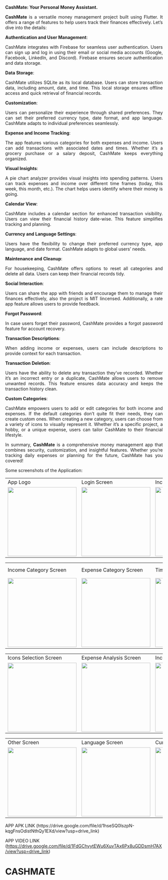 <div align="justify">
  
**CashMate: Your Personal Money Assistant.**


**CashMate** is a versatile money management project built using Flutter. It offers a range of features to help users track their finances effectively. Let’s dive into the details:


**Authentication and User Management**:

CashMate integrates with Firebase for seamless user authentication. Users can sign up and log in using their email or social media accounts (Google, Facebook, LinkedIn, and Discord).
Firebase ensures secure authentication and data storage.


**Data Storage**:

CashMate utilizes SQLite as its local database. Users can store transaction data, including amount, date, and time.
This local storage ensures offline access and quick retrieval of financial records.


**Customization**:

Users can personalize their experience through shared preferences. They can set their preferred currency type, date format, and app language.
CashMate adapts to individual preferences seamlessly.


**Expense and Income Tracking**:

The app features various categories for both expenses and income. Users can add transactions with associated dates and times.
Whether it’s a grocery purchase or a salary deposit, CashMate keeps everything organized.


**Visual Insights**:

A pie chart analyzer provides visual insights into spending patterns. Users can track expenses and income over different time frames (today, this week, this month, etc.).
The chart helps users identify where their money is going.


**Calendar View**:

CashMate includes a calendar section for enhanced transaction visibility. Users can view their financial history date-wise.
This feature simplifies tracking and planning.


**Currency and Language Settings**:

Users have the flexibility to change their preferred currency type, app language, and date format.
CashMate adapts to global users’ needs.


**Maintenance and Cleanup**:

For housekeeping, CashMate offers options to reset all categories and delete all data.
Users can keep their financial records tidy.


**Social Interaction**:

Users can share the app with friends and encourage them to manage their finances effectively, also the project is MIT lincensed.
Additionally, a rate app feature allows users to provide feedback.


**Forgot Password**:

In case users forget their password, CashMate provides a forgot password feature for account recovery.


**Transaction Descriptions**:

When adding income or expenses, users can include descriptions to provide context for each transaction.

**Transaction Deletion**:

Users have the ability to delete any transaction they’ve recorded. Whether it’s an incorrect entry or a duplicate, CashMate allows users to remove unwanted records.
This feature ensures data accuracy and keeps the transaction history clean.

**Custom Categories**:

CashMate empowers users to add or edit categories for both income and expenses. If the default categories don’t quite fit their needs, they can create custom ones.
When creating a new category, users can choose from a variety of icons to visually represent it. Whether it’s a specific project, a hobby, or a unique expense, users can tailor CashMate to their financial lifestyle.


In summary, **CashMate** is a comprehensive money management app that combines security, customization, and insightful features. Whether you’re tracking daily expenses or planning for the future, CashMate has you covered!

</div>
Some screenshots of the Application: 
<p align="center" float="left">
<table>
  <tr>
    <td>App Logo</td>
    <td>Login Screen</td>
    <td>Income Adding Screen</td>
    <td>Expense Adding Screen</td>
  </tr>
  <tr>
    <td><img src="https://github.com/MuditAggarwal1/CashMate/assets/135834440/a42387ec-b1ae-46bc-b6b6-296df691b2d2" width="220"></td>
    <td><img src="https://github.com/MuditAggarwal1/CashMate/assets/135834440/e9d11a81-3d91-41a3-a8a2-4139b391cca0" width="220"></td>
    <td><img src="https://github.com/MuditAggarwal1/CashMate/assets/135834440/23de2a15-7b0d-46e0-8287-4b6f3158acbb" width="220"></td>
    <td><img src="https://github.com/MuditAggarwal1/CashMate/assets/135834440/461c80e2-2111-4da9-9cdd-4ab0379a3223" width="220"></td>
  </tr>
 </table>
 <table>
  <tr>
    <td>Income Category Screen</td>
    <td>Expense Category Screen</td>
    <td>Time Setting Screen</td>
    <td>Add Income Category Screen</td>
  </tr>
  <tr>
    <td><img src="https://github.com/MuditAggarwal1/CashMate/assets/135834440/ccd61e48-be23-47d0-979e-9b327359053a" width="220"></td>
    <td><img src="https://github.com/MuditAggarwal1/CashMate/assets/135834440/9db0511c-dc10-4c44-bc12-ec69f95a6ffb" width="220"></td>
    <td><img src="https://github.com/MuditAggarwal1/CashMate/assets/135834440/5889abe7-8a81-469d-87d2-351220f642af" width="220"></td>
    <td><img src="https://github.com/MuditAggarwal1/CashMate/assets/135834440/dfd82508-512e-4a0a-8fcf-632304e72b47" width="220"></td>
  </tr>
 </table>
 <table>
  <tr>
    <td>Icons Selection Screen</td>
    <td>Expense Analysis Screen</td>
    <td>Income Analysis Screen</td>
    <td>Calender Screen</td>
  </tr>
  <tr>
    <td><img src="https://github.com/MuditAggarwal1/CashMate/assets/135834440/7305cb7f-46d6-4324-9fe9-feae0dd07890" width="220"></td>
    <td><img src="https://github.com/MuditAggarwal1/CashMate/assets/135834440/a74bb872-8b91-409b-bd52-c973ed3c465b" width="220"></td>
    <td><img src="https://github.com/MuditAggarwal1/CashMate/assets/135834440/a8e4dd6e-7bd8-4788-8c41-4c4239fcdfef" width="220"></td>
    <td><img src="https://github.com/MuditAggarwal1/CashMate/assets/135834440/d615f12b-62c1-4007-b223-b69ffbc8872e" width="220"></td>
  </tr>
 </table>
  <table>
  <tr>
    <td>Other Screen</td>
    <td>Language Screen</td>
    <td>Currency Screen</td>
    <td>Date Format Screen</td>
  </tr>
  <tr>
    <td><img src="https://github.com/MuditAggarwal1/CashMate/assets/135834440/5bb009b3-e317-45d9-b096-2c9e1c3c777f" width="220"></td>
    <td><img src="https://github.com/MuditAggarwal1/CashMate/assets/135834440/f7224c6f-4b55-4980-bd66-f148249bf6bc" width="220"></td>
    <td><img src="https://github.com/MuditAggarwal1/CashMate/assets/135834440/c0a207e5-6b70-441f-a5cd-18d90269a17b" width="220"></td>
    <td><img src="https://github.com/MuditAggarwal1/CashMate/assets/135834440/edf8ebb9-3296-4c03-bf87-cef197be8a19" width="220"></td>
  </tr>
 </table>

 
 </p>
 APP APK LINK  (https://drive.google.com/file/d/1hseSQ0lszpN-kqgFnsOdistNthQy1EXd/view?usp=drive_link)
 
 APP VIDEO LINK (https://drive.google.com/file/d/1FdGChvytEWu6XuvTAx6Px8uGDDsmH7AX/view?usp=drive_link)

 
# CASHMATE
